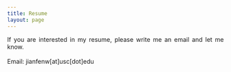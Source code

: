 ```yaml
---
title: Resume
layout: page
---
```


<p align="justify">If you are interested in my resume, please write me an email and let me know.<br><br>
Email: jianfenw[at]usc[dot]edu
</p>